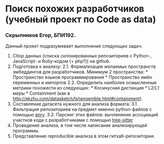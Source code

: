 # Поиск похожих разработчиков (учебный проект по Code as data)

### Скрыпников Егор, БПИ192.

Данный проект подразумевает выполнение следующих задач:

1. Сбор данных (списка склонированных репозиториев с Python-, JavaScript- и Ruby-кодом (+ php?)) на github.
2. Подготовка к анализу:
    2.1. Формализация желаемых пространств эмбеддингов для разработчиков. Минимум 2 пространства:
        * Пространство языков программирования
        * Пространство имён переменных и импортов
    2.2. Определить наиболее осмысленные метрики похожести из следующих:
        * Косинусная дистанция
        * L2/L1 меры
        * Containment (как в http://ekzhu.com/datasketch/lshensemble.html#containment).
3. Составление датасета нужного для анализа формата: 
    3.1. Фильтрация репозиториев на предмет именно python-файлов с помощью [enry](https://github.com/go-enry/go-enry).
    3.2. Парсинг этих файлов: вычленение ассоциаций участков кода с разработчиками с помощью [tree-sitter](https://github.com/tree-sitter/tree-sitter)
3. Проведение анализа, в том числе написание анализирующей программы.
4. Представление reproducible анализа в этом гитхаб-репозитории.
